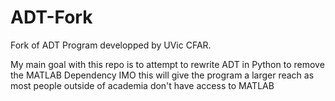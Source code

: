 # ADT-Fork
Fork of ADT Program developped by UVic CFAR.

My main goal with this repo is to attempt to rewrite ADT in Python to remove the MATLAB Dependency
IMO this will give the program a larger reach as most people outside of academia don't have access to MATLAB
